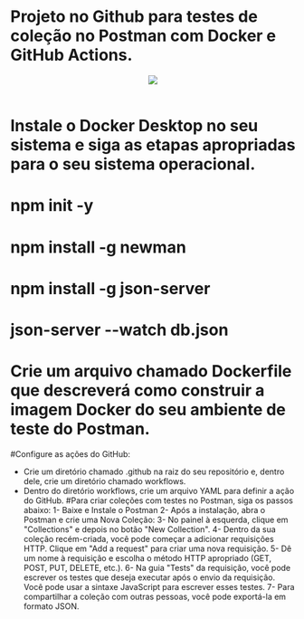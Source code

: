 # Projeto no Github para testes de coleção no Postman com Docker e GitHub Actions.

<div align="center">
<img src="https://github.com/kellyabud/docker_actions/assets/135430840/0a2ab55d-0158-45c6-a68f-c9d2903eaf82" />
</div>
</br>


# Instale o Docker Desktop no seu sistema e siga as etapas apropriadas para o seu sistema operacional.
# npm init -y
# npm install -g newman
# npm install -g json-server
# json-server --watch db.json
# Crie um arquivo chamado Dockerfile que descreverá como construir a imagem Docker do seu ambiente de teste do Postman.
#Configure as ações do GitHub:
- Crie um diretório chamado .github na raiz do seu repositório e, dentro dele, crie um diretório chamado workflows.
- Dentro do diretório workflows, crie um arquivo YAML para definir a ação do GitHub.
#Para criar coleções com testes no Postman, siga os passos abaixo:
1- Baixe e Instale o Postman
2- Após a instalação, abra o Postman e crie uma Nova Coleção:
3- No painel à esquerda, clique em "Collections" e depois no botão "New Collection".
4- Dentro da sua coleção recém-criada, você pode começar a adicionar requisições HTTP. Clique em "Add a request" para criar uma nova requisição.
5- Dê um nome à requisição e escolha o método HTTP apropriado (GET, POST, PUT, DELETE, etc.).
6- Na guia "Tests" da requisição, você pode escrever os testes que deseja executar após o envio da requisição. Você pode usar a sintaxe JavaScript para escrever esses testes.
7- Para compartilhar a coleção com outras pessoas, você pode exportá-la em formato JSON.



